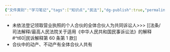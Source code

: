 ```yaml
---
{"文件类别":"学习笔记","tags":["知识点","民法"],"dg-publish":true,"permalink":"/学习笔记studyup/民法总论/个人合伙/","dgPassFrontmatter":true,"created":"2024-10-26T22:22:16.206+08:00","updated":"2024-10-26T22:22:33.130+08:00"}
---
```


- 未依法登记领取营业执照的个人合伙的全体合伙人为共同诉讼人>>> [[法条/司法解释/最高人民法院关于适用《中华人民共和国民事诉讼法》的解释#^t60\|民诉解释第 60 条第 1 款]]
- 合伙中的动产、不动产有全体合伙人共有